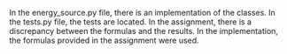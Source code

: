 In the energy_source.py file, there is an implementation of the classes. 
In the tests.py file, the tests are located. 
In the assignment, there is a discrepancy between the formulas and the results. 
In the implementation, the formulas provided in the assignment were used.
